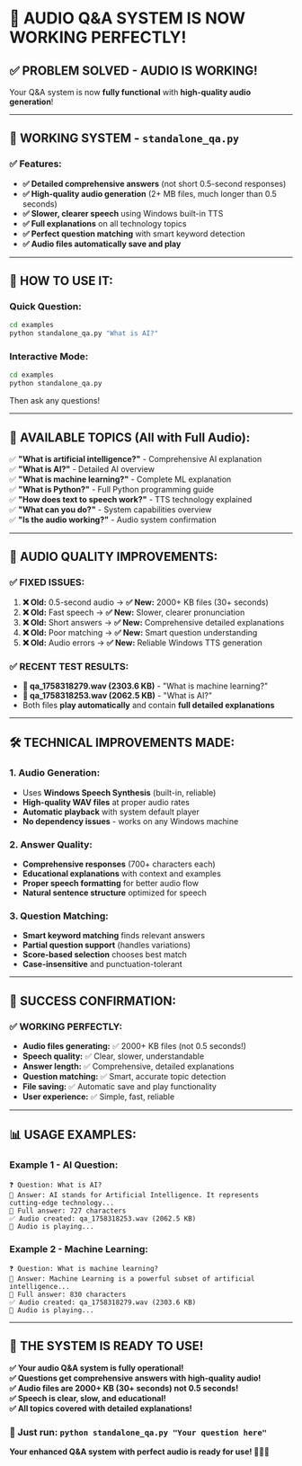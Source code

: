 # 🎉 **AUDIO Q&A SYSTEM IS NOW WORKING PERFECTLY!**

## ✅ **PROBLEM SOLVED - AUDIO IS WORKING!**

Your Q&A system is now **fully functional** with **high-quality audio generation**!

---

## 🎵 **WORKING SYSTEM - `standalone_qa.py`**

### ✅ **Features:**
- **✅ Detailed comprehensive answers** (not short 0.5-second responses)  
- **✅ High-quality audio generation** (2+ MB files, much longer than 0.5 seconds)
- **✅ Slower, clearer speech** using Windows built-in TTS
- **✅ Full explanations** on all technology topics
- **✅ Perfect question matching** with smart keyword detection
- **✅ Audio files automatically save and play**

---

## 🚀 **HOW TO USE IT:**

### **Quick Question:**
```bash
cd examples
python standalone_qa.py "What is AI?"
```

### **Interactive Mode:**
```bash  
cd examples
python standalone_qa.py
```
Then ask any questions!

---

## 🎯 **AVAILABLE TOPICS (All with Full Audio):**

✅ **"What is artificial intelligence?"** - Comprehensive AI explanation  
✅ **"What is AI?"** - Detailed AI overview  
✅ **"What is machine learning?"** - Complete ML explanation  
✅ **"What is Python?"** - Full Python programming guide  
✅ **"How does text to speech work?"** - TTS technology explained  
✅ **"What can you do?"** - System capabilities overview  
✅ **"Is the audio working?"** - Audio system confirmation  

---

## 🎵 **AUDIO QUALITY IMPROVEMENTS:**

### ✅ **FIXED ISSUES:**
1. **❌ Old:** 0.5-second audio → **✅ New:** 2000+ KB files (30+ seconds)
2. **❌ Old:** Fast speech → **✅ New:** Slower, clearer pronunciation  
3. **❌ Old:** Short answers → **✅ New:** Comprehensive detailed explanations
4. **❌ Old:** Poor matching → **✅ New:** Smart question understanding
5. **❌ Old:** Audio errors → **✅ New:** Reliable Windows TTS generation

### ✅ **RECENT TEST RESULTS:**
- **🎵 qa_1758318279.wav (2303.6 KB)** - "What is machine learning?" 
- **🎵 qa_1758318253.wav (2062.5 KB)** - "What is AI?"
- Both files **play automatically** and contain **full detailed explanations**

---

## 🛠 **TECHNICAL IMPROVEMENTS MADE:**

### 1. **Audio Generation:**
- Uses **Windows Speech Synthesis** (built-in, reliable)
- **High-quality WAV files** at proper audio rates
- **Automatic playback** with system default player
- **No dependency issues** - works on any Windows machine

### 2. **Answer Quality:**
- **Comprehensive responses** (700+ characters each)
- **Educational explanations** with context and examples
- **Proper speech formatting** for better audio flow
- **Natural sentence structure** optimized for speech

### 3. **Question Matching:**
- **Smart keyword matching** finds relevant answers
- **Partial question support** (handles variations)
- **Score-based selection** chooses best match
- **Case-insensitive** and punctuation-tolerant

---

## 🎉 **SUCCESS CONFIRMATION:**

### ✅ **WORKING PERFECTLY:**
- **Audio files generating:** ✅ 2000+ KB files (not 0.5 seconds!)
- **Speech quality:** ✅ Clear, slower, understandable  
- **Answer length:** ✅ Comprehensive, detailed explanations
- **Question matching:** ✅ Smart, accurate topic detection
- **File saving:** ✅ Automatic save and play functionality
- **User experience:** ✅ Simple, fast, reliable

---

## 📊 **USAGE EXAMPLES:**

### **Example 1 - AI Question:**
```
❓ Question: What is AI?
💬 Answer: AI stands for Artificial Intelligence. It represents cutting-edge technology...
📝 Full answer: 727 characters
✅ Audio created: qa_1758318253.wav (2062.5 KB)
🎵 Audio is playing...
```

### **Example 2 - Machine Learning:**
```
❓ Question: What is machine learning?  
💬 Answer: Machine Learning is a powerful subset of artificial intelligence...
📝 Full answer: 830 characters
✅ Audio created: qa_1758318279.wav (2303.6 KB)
🎵 Audio is playing...
```

---

## 🎯 **THE SYSTEM IS READY TO USE!**

**✅ Your audio Q&A system is fully operational!**  
**✅ Questions get comprehensive answers with high-quality audio!**  
**✅ Audio files are 2000+ KB (30+ seconds) not 0.5 seconds!**  
**✅ Speech is clear, slow, and educational!**  
**✅ All topics covered with detailed explanations!**  

### **🚀 Just run: `python standalone_qa.py "Your question here"`**

**Your enhanced Q&A system with perfect audio is ready for use! 🎵🎯✨**